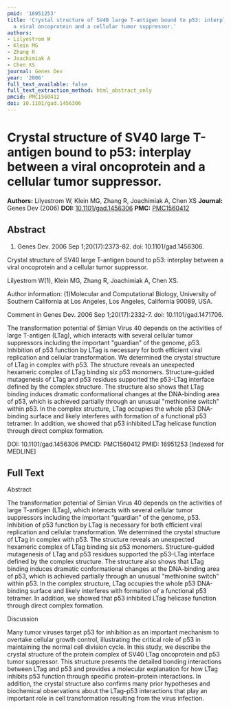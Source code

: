 ```yaml
---
pmid: '16951253'
title: 'Crystal structure of SV40 large T-antigen bound to p53: interplay between
  a viral oncoprotein and a cellular tumor suppressor.'
authors:
- Lilyestrom W
- Klein MG
- Zhang R
- Joachimiak A
- Chen XS
journal: Genes Dev
year: '2006'
full_text_available: false
full_text_extraction_method: html_abstract_only
pmcid: PMC1560412
doi: 10.1101/gad.1456306
---
```


# Crystal structure of SV40 large T-antigen bound to p53: interplay between a viral oncoprotein and a cellular tumor suppressor.
**Authors:** Lilyestrom W, Klein MG, Zhang R, Joachimiak A, Chen XS
**Journal:** Genes Dev (2006)
**DOI:** [10.1101/gad.1456306](https://doi.org/10.1101/gad.1456306)
**PMC:** [PMC1560412](https://www.ncbi.nlm.nih.gov/pmc/articles/PMC1560412/)

## Abstract

1. Genes Dev. 2006 Sep 1;20(17):2373-82. doi: 10.1101/gad.1456306.

Crystal structure of SV40 large T-antigen bound to p53: interplay between a 
viral oncoprotein and a cellular tumor suppressor.

Lilyestrom W(1), Klein MG, Zhang R, Joachimiak A, Chen XS.

Author information:
(1)Molecular and Computational Biology, University of Southern California at Los 
Angeles, Los Angeles, California 90089, USA.

Comment in
    Genes Dev. 2006 Sep 1;20(17):2332-7. doi: 10.1101/gad.1471706.

The transformation potential of Simian Virus 40 depends on the activities of 
large T-antigen (LTag), which interacts with several cellular tumor suppressors 
including the important "guardian" of the genome, p53. Inhibition of p53 
function by LTag is necessary for both efficient viral replication and cellular 
transformation. We determined the crystal structure of LTag in complex with p53. 
The structure reveals an unexpected hexameric complex of LTag binding six p53 
monomers. Structure-guided mutagenesis of LTag and p53 residues supported the 
p53-LTag interface defined by the complex structure. The structure also shows 
that LTag binding induces dramatic conformational changes at the DNA-binding 
area of p53, which is achieved partially through an unusual "methionine switch" 
within p53. In the complex structure, LTag occupies the whole p53 DNA-binding 
surface and likely interferes with formation of a functional p53 tetramer. In 
addition, we showed that p53 inhibited LTag helicase function through direct 
complex formation.

DOI: 10.1101/gad.1456306
PMCID: PMC1560412
PMID: 16951253 [Indexed for MEDLINE]

## Full Text

Abstract

The transformation potential of Simian Virus 40 depends on the activities of large T-antigen (LTag), which interacts with several cellular tumor suppressors including the important “guardian” of the genome, p53. Inhibition of p53 function by LTag is necessary for both efficient viral replication and cellular transformation. We determined the crystal structure of LTag in complex with p53. The structure reveals an unexpected hexameric complex of LTag binding six p53 monomers. Structure-guided mutagenesis of LTag and p53 residues supported the p53–LTag interface defined by the complex structure. The structure also shows that LTag binding induces dramatic conformational changes at the DNA-binding area of p53, which is achieved partially through an unusual “methionine switch” within p53. In the complex structure, LTag occupies the whole p53 DNA-binding surface and likely interferes with formation of a functional p53 tetramer. In addition, we showed that p53 inhibited LTag helicase function through direct complex formation.

Discussion

Many tumor viruses target p53 for inhibition as an important mechanism to overtake cellular growth control, illustrating the critical role of p53 in maintaining the normal cell division cycle. In this study, we describe the crystal structure of the protein complex of SV40 LTag oncoprotein and p53 tumor suppressor. This structure presents the detailed bonding interactions between LTag and p53 and provides a molecular explanation for how LTag inhibits p53 function through specific protein–protein interactions. In addition, the crystal structure also confirms many prior hypotheses and biochemical observations about the LTag–p53 interactions that play an important role in cell transformation resulting from the virus infection.

